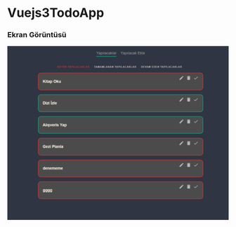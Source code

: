 # Vuejs3TodoApp



### Ekran Görüntüsü
![Ekran Görüntüsü ](https://github.com/hakanmolla/Vuejs3TodoApp/blob/main/todo-app.jpg.png)